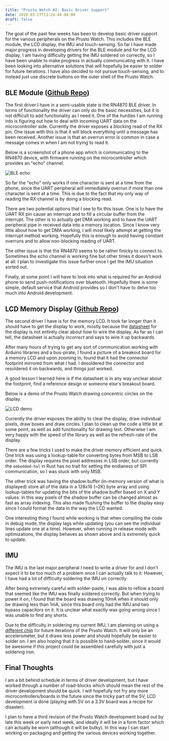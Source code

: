 ```yaml
---
title: "Prusto Watch #2: Basic Driver Support"
date: 2018-03-27T13:24:40-04:00
draft: false
---
```


The goal of the past few weeks has been to develop basic driver support for the various peripherals on the Prusto Watch. This includes the BLE module, the LCD display, the IMU and touch-sensing. So far I have made major progress in developing drivers for the BLE module and for the LCD display. I am having difficulty getting the IMU soldered on correctly, so I have been unable to make progress in actually communicating with it. I have been looking into alternative solutions that will hopefully be easier to solder for future iterations. I have also decided to not pursue touch-sensing, and to instead just use discrete buttons on the outer shell of the Prusto Watch.

## BLE Module ([Github Repo](https://github.com/byronwasti/rn4870))

The first driver I have in a semi-usable state is the RN4870 BLE driver. In terms of functionality the driver can only do the basic necessities, but it is not difficult to add functionality as I need it. One of the hurdles I am running into is figuring out how to deal with incoming UART data on the microcontroller side. Currently the driver exposes a blocking read of the RX pin. One issue with this is that it will block everything until a message has been received. Another issue is that an overrun error is common in case a message comes in when I am not trying to read it.

Below is a screenshot of a phone app which is communicating to the RN4870 device, with firmware running on the microcontroller which provides an "echo" channel.

![BLE echo](/blog_images/prusto_watch_2/ble_echo.png)

So far the "echo" only works if one character is sent at a time from the phone, since the UART peripheral will immediately overrun if more than one character is sent at a time. This is due to the fact that my only way of reading the RX channel is by doing a blocking read. 

There are two potential options that I see to fix this issue. One is to have the UART RX pin cause an interrupt and to fill a circular buffer from the interrupt. The other is to actually get DMA working and to have the UART peripheral pipe in received data into a memory location. Since I know very little about how to get DMA working, I will most likely attempt at getting the interrupt method working. Hopefully this is enough to avoid having constant overruns and to allow non-blocking reading of UART.

The other issue is that the RN4870 seems to be rather finicky to connect to. Sometimes the echo channel is working fine but other times it doesn't work at all. I plan to investigate this issue further once I get the IMU situation sorted out. 

Finally, at some point I will have to look into what is required for an Android phone to send push-notifications over bluetooth. Hopefully there is some simple, default service that Android provides so I don't have to delve too much into Android development.

## LCD Memory Display ([Github Repo](https://github.com/byronwasti/ls010b7dh01))

The second driver I have is for the memory LCD. It took far longer than it should have to get the display to work, mostly because the [datasheet](https://media.digikey.com/pdf/Data%20Sheets/Sharp%20PDFs/LS010B7DH01.pdf) for the display is not entirely clear about how to wire the display. As far as I can tell, the datasheet is actually *incorrect* and says to wire it up backwards.

After many hours of trying to get any sort of communication working with Arduino libraries and a bus-pirate, I found a picture of a breakout board for a memory LCD and upon zooming in, found that it had the connector footprint mirrored from what I had. I desoldered the connector and resoldered it on backwards, and things just worked. 

A good lesson I learned here is if the datasheet is in any way unclear about the footprint, find a reference design or someone else's breakout board.

Below is a demo of the Prusto Watch drawing concentric circles on the display.

![LCD demo](/blog_images/prusto_watch_2/display_demo.gif)

Currently the driver exposes the ability to clear the display, draw individual pixels, draw boxes and draw circles. I plan to clean up the code a little bit at some point, as well as add functionality for drawing text. Otherwise I am very happy with the speed of the library as well as the refresh-rate of the display.

There are a few tricks I used to make the driver memory efficient and quick. One trick was using a lookup-table for converting bytes from MSB to LSB order. The display requires the pixel addresses in LSB order, but currently the `embedded-hal` in Rust has no trait for setting the endianess of SPI communication, so I was stuck with only MSB.

The other trick was having the shadow buffer (in-memory version of what is displayed) store all of the data in a 128x16 (~2K) byte array and using lookup-tables for updating the bits of the shadow buffer based on X and Y values. In this way pixels of the shadow buffer can be changed almost as fast as array indexing. This also made flushing the buffer to the display easy since I could format the data in the way the LCD wanted.

One interesting thing I found while working is that when compiling the code in debug mode, the display lags while updating (you can see the individual lines update one at a time). However, when running in release mode with optimizations, the display behaves as shown above and is extremely quick to update. 

## IMU

The IMU is the last major peripheral I need to write a driver for and I don't expect it to be too much of a problem once I can actually talk to it. However, I have had a lot of difficulty soldering the IMU on correctly.

After being extremely careful with solder-paste, I was able to reflow a board that seemed like the IMU was finally soldered correctly. But when trying to power it on, I found that the board was drawing 10mA when it should only be drawing less than 1mA, since this board only had the IMU and two bypass capacitors on it. It is unclear what exactly was going wrong since I was unable to find any shorts.

Due to the difficulty in soldering my current IMU, I am planning on using a [different chip](https://www.digikey.com/product-detail/en/stmicroelectronics/LIS3DETR/497-16262-1-ND/5799914) for future iterations of the Prusto Watch. It will only be an accelerometer, but it draws less power and should hopefully be easier to solder on. I am also hoping that it is possible to hand-solder, since it would be awesome if this project could be assembled carefully with just a soldering iron.

## Final Thoughts

I am a bit behind schedule in terms of driver development, but I have worked through a number of road-blocks which should mean the rest of the driver development should be quick. I will hopefully not fry any more microcontrollers/boards in the future since the tricky part of the 5V, LCD development is done (playing with 5V on a 3.3V board was a recipe for disaster). 

I plan to have a third revision of the Prusto Watch development board out by late this week or early next week, and ideally it will be in a form factor which can actually be worn (although it will be bulky). In this way I can start working on packaging and getting the various devices working together.

